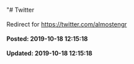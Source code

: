 "# Twitter<br /><br />Redirect for https://twitter.com/almostengr<br /><br />**Posted: 2019-10-18 12:15:18** <br /><br />**Updated: 2019-10-18 12:15:18** <br /><br />
